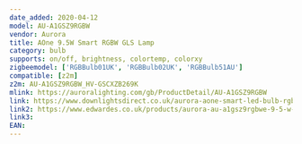 ```yaml
---
date_added: 2020-04-12
model: AU-A1GSZ9RGBW
vendor: Aurora
title: AOne 9.5W Smart RGBW GLS Lamp
category: bulb
supports: on/off, brightness, colortemp, colorxy
zigbeemodel: ['RGBBulb01UK', 'RGBBulb02UK', 'RGBBulb51AU']
compatible: [z2m]
z2m: AU-A1GSZ9RGBW_HV-GSCXZB269K
mlink: https://auroralighting.com/gb/ProductDetail/AU-A1GSZ9RGBW
link: https://www.downlightsdirect.co.uk/aurora-aone-smart-led-bulb-rgb-tuneable-lamps.html
link2: https://www.edwardes.co.uk/products/aurora-au-a1gsz9rgbwe-9-5-w-smart-rgbw-gls-lamp-es
link3: 
EAN: 
---
```

